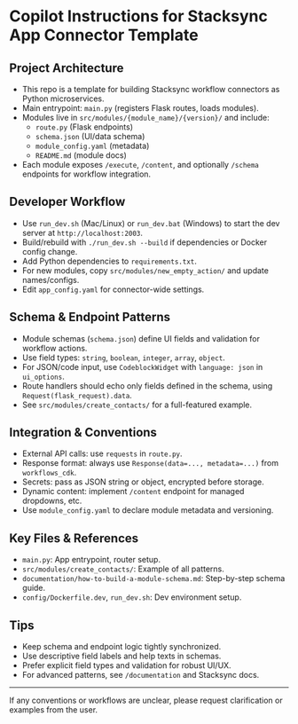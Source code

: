 # Copilot Instructions for Stacksync App Connector Template

## Project Architecture
- This repo is a template for building Stacksync workflow connectors as Python microservices.
- Main entrypoint: `main.py` (registers Flask routes, loads modules).
- Modules live in `src/modules/{module_name}/{version}/` and include:
  - `route.py` (Flask endpoints)
  - `schema.json` (UI/data schema)
  - `module_config.yaml` (metadata)
  - `README.md` (module docs)
- Each module exposes `/execute`, `/content`, and optionally `/schema` endpoints for workflow integration.

## Developer Workflow
- Use `run_dev.sh` (Mac/Linux) or `run_dev.bat` (Windows) to start the dev server at `http://localhost:2003`.
- Build/rebuild with `./run_dev.sh --build` if dependencies or Docker config change.
- Add Python dependencies to `requirements.txt`.
- For new modules, copy `src/modules/new_empty_action/` and update names/configs.
- Edit `app_config.yaml` for connector-wide settings.

## Schema & Endpoint Patterns
- Module schemas (`schema.json`) define UI fields and validation for workflow actions.
- Use field types: `string`, `boolean`, `integer`, `array`, `object`.
- For JSON/code input, use `CodeblockWidget` with `language: json` in `ui_options`.
- Route handlers should echo only fields defined in the schema, using `Request(flask_request).data`.
- See `src/modules/create_contacts/` for a full-featured example.

## Integration & Conventions
- External API calls: use `requests` in `route.py`.
- Response format: always use `Response(data=..., metadata=...)` from `workflows_cdk`.
- Secrets: pass as JSON string or object, encrypted before storage.
- Dynamic content: implement `/content` endpoint for managed dropdowns, etc.
- Use `module_config.yaml` to declare module metadata and versioning.

## Key Files & References
- `main.py`: App entrypoint, router setup.
- `src/modules/create_contacts/`: Example of all patterns.
- `documentation/how-to-build-a-module-schema.md`: Step-by-step schema guide.
- `config/Dockerfile.dev`, `run_dev.sh`: Dev environment setup.

## Tips
- Keep schema and endpoint logic tightly synchronized.
- Use descriptive field labels and help texts in schemas.
- Prefer explicit field types and validation for robust UI/UX.
- For advanced patterns, see `/documentation` and Stacksync docs.

---

If any conventions or workflows are unclear, please request clarification or examples from the user.
